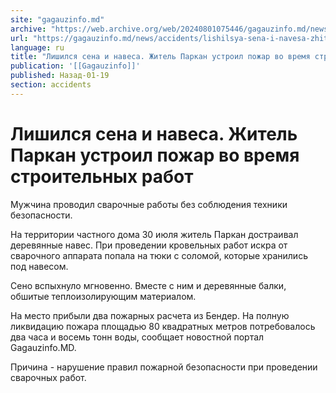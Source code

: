 ```yaml
---
site: "gagauzinfo.md"
archive: "https://web.archive.org/web/20240801075446/gagauzinfo.md/news/accidents/lishilsya-sena-i-navesa-zhitel-parkan-ustroil-pozhar-vo-vremya-stroitelnih-rabot"
url: "https://gagauzinfo.md/news/accidents/lishilsya-sena-i-navesa-zhitel-parkan-ustroil-pozhar-vo-vremya-stroitelnih-rabot"
language: ru
title: "Лишился сена и навеса. Житель Паркан устроил пожар во время строительных работ"
publication: '[[Gagauzinfo]]'
published: Назад-01-19
section: accidents
---
```


# Лишился сена и навеса. Житель Паркан устроил пожар во время строительных работ

Мужчина проводил сварочные работы без соблюдения техники безопасности.

На территории частного дома 30 июля житель Паркан достраивал деревянные навес. При проведении кровельных работ искра от сварочного аппарата попала на тюки с соломой, которые хранились под навесом.

Сено вспыхнуло мгновенно. Вместе с ним и деревянные балки, обшитые теплоизолирующим материалом.

На место прибыли два пожарных расчета из Бендер. На полную ликвидацию пожара площадью 80 квадратных метров потребовалось два часа и восемь тонн воды, сообщает новостной портал Gagauzinfo.MD.

Причина - нарушение правил пожарной безопасности при проведении сварочных работ.